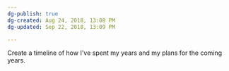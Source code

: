 ```yaml
---
dg-publish: true
dg-created: Aug 24, 2018, 13:08 PM
dg-updated: Sep 22, 2018, 13:09 PM

---
```


Create a timeline of how I've spent my years and my plans for the coming years.


